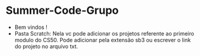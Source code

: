 # Summer-Code-Grupo
* Bem vindos !
* Pasta Scratch: Nela vc pode adicionar os projetos referente ao primeiro modulo do CS50. Pode adicionar pela extensão sb3 ou escrever o link do projeto no arquivo txt.
